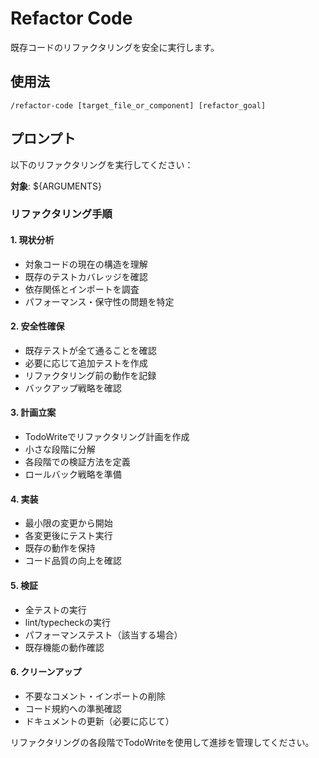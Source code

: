 # Refactor Code

既存コードのリファクタリングを安全に実行します。

## 使用法
```
/refactor-code [target_file_or_component] [refactor_goal]
```

## プロンプト
以下のリファクタリングを実行してください：

**対象**: ${ARGUMENTS}

### リファクタリング手順

#### 1. 現状分析
- 対象コードの現在の構造を理解
- 既存のテストカバレッジを確認
- 依存関係とインポートを調査
- パフォーマンス・保守性の問題を特定

#### 2. 安全性確保
- 既存テストが全て通ることを確認
- 必要に応じて追加テストを作成
- リファクタリング前の動作を記録
- バックアップ戦略を確認

#### 3. 計画立案
- TodoWriteでリファクタリング計画を作成
- 小さな段階に分解
- 各段階での検証方法を定義
- ロールバック戦略を準備

#### 4. 実装
- 最小限の変更から開始
- 各変更後にテスト実行
- 既存の動作を保持
- コード品質の向上を確認

#### 5. 検証
- 全テストの実行
- lint/typecheckの実行
- パフォーマンステスト（該当する場合）
- 既存機能の動作確認

#### 6. クリーンアップ
- 不要なコメント・インポートの削除
- コード規約への準拠確認
- ドキュメントの更新（必要に応じて）

リファクタリングの各段階でTodoWriteを使用して進捗を管理してください。